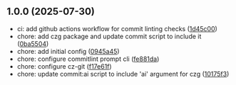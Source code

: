 ## 1.0.0 (2025-07-30)

* ci: add github actions workflow for commit linting checks ([1d45c00](https://github.com/ianfss/conventional-commits/commit/1d45c00))
* chore: add czg package and update commit script to include it ([0ba5504](https://github.com/ianfss/conventional-commits/commit/0ba5504))
* chore: add initial config ([0945a45](https://github.com/ianfss/conventional-commits/commit/0945a45))
* chore: configure commitlint prompt cli ([fe881da](https://github.com/ianfss/conventional-commits/commit/fe881da))
* chore: configure cz-git ([f17e61f](https://github.com/ianfss/conventional-commits/commit/f17e61f))
* chore: update commit:ai script to include 'ai' argument for czg ([10175f3](https://github.com/ianfss/conventional-commits/commit/10175f3))



